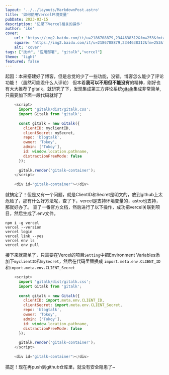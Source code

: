 ```yaml
---
layout: '../../layouts/MarkdownPost.astro'
title: '如何使用Vercel环境变量'
pubDate: 2023-03-15
description: '记录下Vercel相关的操作'
author: 'ike'
cover:
    url: 'https://img2.baidu.com/it/u=2186708879,2344638312&fm=253&fmt=auto&app=138&f=JPEG?w=631&h=356'
    square: 'https://img2.baidu.com/it/u=2186708879,2344638312&fm=253&fmt=auto&app=138&f=JPEG?w=631&h=356'
    alt: 'cover'
tags: ["技术", "应用部署", "gitalk","vercel"]
theme: 'light'
featured: false
---
```


起因：本来搭建好了博客，但是总觉的少了一些功能，没错，博客怎么能少了评论功能！（虽然可能没什么人评论）
但本着**我可以不用但不能没有**的精神，刚好也有大大推荐了gitalk，就研究了下，发现集成第三方评论系统[gitalk](https://github.com/gitalk/gitalk)集成非常简单,只需要加下面一段代码就好了
```js
    <script>
      import 'gitalk/dist/gitalk.css';
      import Gitalk from 'gitalk';
    
      const gitalk = new Gitalk({
        clientID: myclientID,
        clientSecret: mySecret,
        repo: 'blogtalk',
        owner: 'Tokoy',
        admin: ['Tokoy'],
        id: window.location.pathname,
        distractionFreeMode: false
      });
    
      gitalk.render('gitalk-container');
    </script>
    
    <div id="gitalk-container"></div>
```
就搞定了！但是又有一个问题，就是ClientID和Secret是明文的，放到github上太危险了，那有什么好方法呢，查了下，vercel是支持环境变量的，astro也支持，那就好办了。
查了一番官方文档，然后进行了以下操作，成功把vercel关联到项目，然后生成了.env文件。

```shell
npm i -g vercel
vercel --version
vercel login
vercel link --yes
vercel env ls
vercel env pull
```

接下来就简单了，只需要在Vercel的项目`Setting`中把Environment Variables添加下`myclientID`和`mySecret`，然后在代码里替换成
`import.meta.env.CLIENT_ID`和`import.meta.env.CLIENT_Secret`
```js
    <script>
      import 'gitalk/dist/gitalk.css';
      import Gitalk from 'gitalk';
    
      const gitalk = new Gitalk({
        clientID: import.meta.env.CLIENT_ID,
        clientSecret: import.meta.env.CLIENT_Secret,
        repo: 'blogtalk',
        owner: 'Tokoy',
        admin: ['Tokoy'],
        id: window.location.pathname,
        distractionFreeMode: false
      });
    
      gitalk.render('gitalk-container');
    </script>
    
    <div id="gitalk-container"></div>
```
搞定！现在再push到github仓库里，就没有安全隐患了~